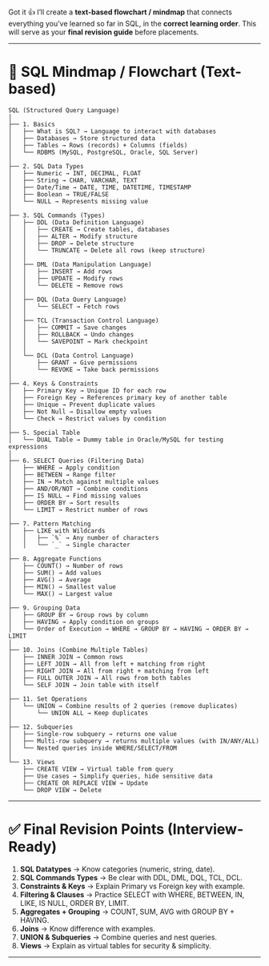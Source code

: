 Got it 👍
I’ll create a **text-based flowchart / mindmap** that connects everything you’ve learned so far in SQL, in the **correct learning order**. This will serve as your **final revision guide** before placements.

---

# 🧠 SQL Mindmap / Flowchart (Text-based)

```
SQL (Structured Query Language)
│
├── 1. Basics
│   ├── What is SQL? → Language to interact with databases
│   ├── Databases → Store structured data
│   ├── Tables → Rows (records) + Columns (fields)
│   └── RDBMS (MySQL, PostgreSQL, Oracle, SQL Server)
│
├── 2. SQL Data Types
│   ├── Numeric → INT, DECIMAL, FLOAT
│   ├── String → CHAR, VARCHAR, TEXT
│   ├── Date/Time → DATE, TIME, DATETIME, TIMESTAMP
│   ├── Boolean → TRUE/FALSE
│   └── NULL → Represents missing value
│
├── 3. SQL Commands (Types)
│   ├── DDL (Data Definition Language)
│   │   ├── CREATE → Create tables, databases
│   │   ├── ALTER → Modify structure
│   │   ├── DROP → Delete structure
│   │   └── TRUNCATE → Delete all rows (keep structure)
│   │
│   ├── DML (Data Manipulation Language)
│   │   ├── INSERT → Add rows
│   │   ├── UPDATE → Modify rows
│   │   └── DELETE → Remove rows
│   │
│   ├── DQL (Data Query Language)
│   │   └── SELECT → Fetch rows
│   │
│   ├── TCL (Transaction Control Language)
│   │   ├── COMMIT → Save changes
│   │   ├── ROLLBACK → Undo changes
│   │   └── SAVEPOINT → Mark checkpoint
│   │
│   └── DCL (Data Control Language)
│       ├── GRANT → Give permissions
│       └── REVOKE → Take back permissions
│
├── 4. Keys & Constraints
│   ├── Primary Key → Unique ID for each row
│   ├── Foreign Key → References primary key of another table
│   ├── Unique → Prevent duplicate values
│   ├── Not Null → Disallow empty values
│   └── Check → Restrict values by condition
│
├── 5. Special Table
│   └── DUAL Table → Dummy table in Oracle/MySQL for testing expressions
│
├── 6. SELECT Queries (Filtering Data)
│   ├── WHERE → Apply condition
│   ├── BETWEEN → Range filter
│   ├── IN → Match against multiple values
│   ├── AND/OR/NOT → Combine conditions
│   ├── IS NULL → Find missing values
│   ├── ORDER BY → Sort results
│   └── LIMIT → Restrict number of rows
│
├── 7. Pattern Matching
│   ├── LIKE with Wildcards
│   │   ├── `%` → Any number of characters
│   │   └── `_` → Single character
│
├── 8. Aggregate Functions
│   ├── COUNT() → Number of rows
│   ├── SUM() → Add values
│   ├── AVG() → Average
│   ├── MIN() → Smallest value
│   └── MAX() → Largest value
│
├── 9. Grouping Data
│   ├── GROUP BY → Group rows by column
│   ├── HAVING → Apply condition on groups
│   └── Order of Execution → WHERE → GROUP BY → HAVING → ORDER BY → LIMIT
│
├── 10. Joins (Combine Multiple Tables)
│   ├── INNER JOIN → Common rows
│   ├── LEFT JOIN → All from left + matching from right
│   ├── RIGHT JOIN → All from right + matching from left
│   ├── FULL OUTER JOIN → All rows from both tables
│   └── SELF JOIN → Join table with itself
│
├── 11. Set Operations
│   └── UNION → Combine results of 2 queries (remove duplicates)
│       └── UNION ALL → Keep duplicates
│
├── 12. Subqueries
│   ├── Single-row subquery → returns one value
│   ├── Multi-row subquery → returns multiple values (with IN/ANY/ALL)
│   └── Nested queries inside WHERE/SELECT/FROM
│
└── 13. Views
    ├── CREATE VIEW → Virtual table from query
    ├── Use cases → Simplify queries, hide sensitive data
    ├── CREATE OR REPLACE VIEW → Update
    └── DROP VIEW → Delete
```

---

# ✅ Final Revision Points (Interview-Ready)

1. **SQL Datatypes** → Know categories (numeric, string, date).
2. **SQL Commands Types** → Be clear with DDL, DML, DQL, TCL, DCL.
3. **Constraints & Keys** → Explain Primary vs Foreign key with example.
4. **Filtering & Clauses** → Practice SELECT with WHERE, BETWEEN, IN, LIKE, IS NULL, ORDER BY, LIMIT.
5. **Aggregates + Grouping** → COUNT, SUM, AVG with GROUP BY + HAVING.
6. **Joins** → Know difference with examples.
7. **UNION & Subqueries** → Combine queries and nest queries.
8. **Views** → Explain as virtual tables for security & simplicity.

---

